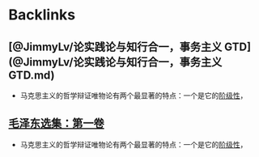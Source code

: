 
# Backlinks
## [@JimmyLv/论实践论与知行合一，事务主义 GTD](@JimmyLv/论实践论与知行合一，事务主义 GTD.md)
- 马克思主义的哲学辩证唯物论有两个最显著的特点：一个是它的[阶级性](阶级性.md)，

## [毛泽东选集：第一卷](毛泽东选集：第一卷.md)
- 马克思主义的哲学辩证唯物论有两个最显著的特点：一个是它的[阶级性](阶级性.md)，

